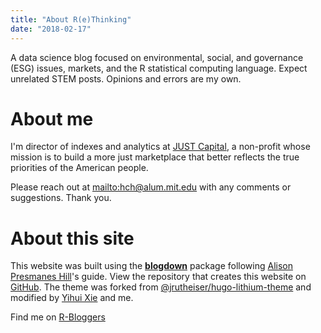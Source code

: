 ```yaml
---
title: "About R(e)Thinking"
date: "2018-02-17"
---
```


A data science blog focused on environmental, social, and governance (ESG) issues, markets, and the R statistical computing language. Expect unrelated STEM posts. Opinions and errors are my own.

# About me
I'm director of indexes and analytics at [JUST Capital](http://justcapital.com), a non-profit whose mission is to build a more just marketplace that better reflects the true priorities of the American people.

Please reach out at <i class="fa fa-envelope-open" aria-hidden="true"></i><mailto:hch@alum.mit.edu> with any comments or suggestions. Thank you.

# About this site

This website was built using the [**blogdown**](https://github.com/rstudio/blogdown) package following [Alison Presmanes Hill](https://apreshill.rbind.io)'s guide. View the repository that creates this website on [GitHub](https://github.com/cortinah/Rethinking). The theme was forked from [@jrutheiser/hugo-lithium-theme](https://github.com/jrutheiser/hugo-lithium-theme) and modified by [Yihui Xie](https://github.com/yihui/hugo-lithium-theme) and me. 

Find me on [R-Bloggers](https://www.r-bloggers.com)